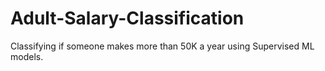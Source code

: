 # Adult-Salary-Classification

Classifying if someone makes more than 50K a year using Supervised ML models.
